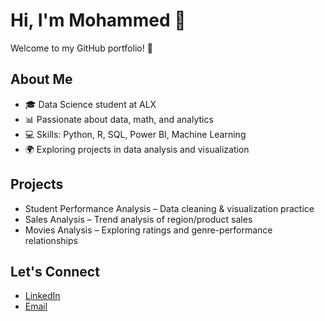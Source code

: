 # Hi, I'm Mohammed 👋

Welcome to my GitHub portfolio! 🚀

## About Me
- 🎓 Data Science student at ALX
- 📊 Passionate about data, math, and analytics
- 💻 Skills: Python, R, SQL, Power BI, Machine Learning
- 🌍 Exploring projects in data analysis and visualization

## Projects
- Student Performance Analysis – Data cleaning & visualization practice
- Sales Analysis – Trend analysis of region/product sales
- Movies Analysis – Exploring ratings and genre-performance relationships


## Let's Connect
- [LinkedIn](https://www.linkedin.com/in/mohamed-emad-460404237/)
- [Email](7moody432@gmail.com)
